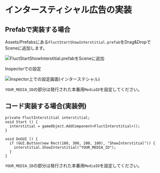 # インタースティシャル広告の実装

## Prefabで実装する場合

Assets/Prefabsにある`FluctStartShowInterstitial.prefab`をDrag&DropでSceneに追加します。

![FluctStartShowInterstitial.prefabをSceneに追加](img/dd_prefab_interstitial.png)

Inspectorでの設定

![Inspector上での設定画面(インターステシャル)](img/inspector_config_interstitial.png)

`YOUR_MEDIA_ID`の部分は発行された本番用`MediaID`を設定してください。

## コード実装する場合(実装例)

```
private FluctInterstitial interstitial;
void Start () {
  interstitial = gameObject.AddComponent<FluctInterstitial>();
}

void OnGUI () {
  if (GUI.Button(new Rect(180, 300, 200, 100), "ShowInterstitial")) {
    interstitial.ShowInterstitial("YOUR_MEDIA_ID");
  }
}
```

`YOUR_MEDIA_ID`の部分は発行された本番用`MediaID`を設定してください。

